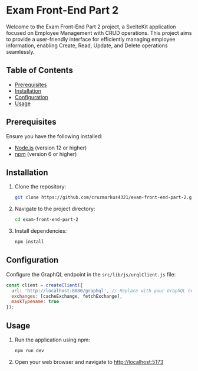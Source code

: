 # Exam Front-End Part 2

Welcome to the Exam Front-End Part 2 project, a SvelteKit application focused on Employee Management with CRUD operations. This project aims to provide a user-friendly interface for efficiently managing employee information, enabling Create, Read, Update, and Delete operations seamlessly.

## Table of Contents

- [Prerequisites](#prerequisites)
- [Installation](#installation)
- [Configuration](#configuration)
- [Usage](#usage)

## Prerequisites

Ensure you have the following installed:

- [Node.js](https://nodejs.org/) (version 12 or higher)
- [npm](https://www.npmjs.com/) (version 6 or higher)

## Installation

1. Clone the repository:

    ```bash
    git clone https://github.com/cruzmarkus4321/exam-front-end-part-2.git
    ```

2. Navigate to the project directory:

    ```bash
    cd exam-front-end-part-2
    ```

3. Install dependencies:

    ```bash
    npm install
    ```

## Configuration

Configure the GraphQL endpoint in the `src/lib/js/urqlClient.js` file:

```javascript
const client = createClient({
  url: 'http://localhost:8080/graphql', // Replace with your GraphQL endpoint
  exchanges: [cacheExchange, fetchExchange],
  maskTypename: true
});
```

## Usage

1. Run the application using npm:

    ```bash
    npm run dev
    ```

2. Open your web browser and navigate to [http://localhost:5173](http://localhost:5173)
